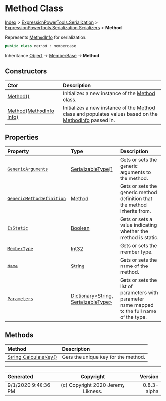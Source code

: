 ﻿# Method Class

[Index](../index.md) > [ExpressionPowerTools.Serialization](ExpressionPowerTools.Serialization.a.md) > [ExpressionPowerTools.Serialization.Serializers](ExpressionPowerTools.Serialization.Serializers.n.md) > **Method**

Represents [MethodInfo](https://docs.microsoft.com/dotnet/api/system.reflection.methodinfo) for serialization.

```csharp
public class Method : MemberBase
```

Inheritance [Object](https://docs.microsoft.com/dotnet/api/system.object) → [MemberBase](ExpressionPowerTools.Serialization.Serializers.MemberBase.cs.md) → **Method**

## Constructors

| Ctor | Description |
| :-- | :-- |
| [Method()](ExpressionPowerTools.Serialization.Serializers.Method.ctor.md#method) | Initializes a new instance of the [Method](ExpressionPowerTools.Serialization.Serializers.Method.cs.md) class. |
| [Method(MethodInfo info)](ExpressionPowerTools.Serialization.Serializers.Method.ctor.md#methodmethodinfo-info) | Initializes a new instance of the [Method](ExpressionPowerTools.Serialization.Serializers.Method.cs.md) class and            populates values based on the [MethodInfo](https://docs.microsoft.com/dotnet/api/system.reflection.methodinfo) passed in. |
## Properties

| Property | Type | Description |
| :-- | :-- | :-- |
| [`GenericArguments`](ExpressionPowerTools.Serialization.Serializers.Method.GenericArguments.prop.md) | [SerializableType[]](https://docs.microsoft.com/dotnet/api/expressionpowertools.serialization.serializers.serializabletype[]) | Gets or sets the generic arguments to the method. |
| [`GenericMethodDefinition`](ExpressionPowerTools.Serialization.Serializers.Method.GenericMethodDefinition.prop.md) | [Method](ExpressionPowerTools.Serialization.Serializers.Method.cs.md) | Gets or sets the generic method definition that the method inherits from. |
| [`IsStatic`](ExpressionPowerTools.Serialization.Serializers.Method.IsStatic.prop.md) | [Boolean](https://docs.microsoft.com/dotnet/api/system.boolean) | Gets or sets a value indicating whether the method is static. |
| [`MemberType`](ExpressionPowerTools.Serialization.Serializers.Method.MemberType.prop.md) | [Int32](https://docs.microsoft.com/dotnet/api/system.int32) | Gets or sets the member type. |
| [`Name`](ExpressionPowerTools.Serialization.Serializers.Method.Name.prop.md) | [String](https://docs.microsoft.com/dotnet/api/system.string) | Gets or sets the name of the method. |
| [`Parameters`](ExpressionPowerTools.Serialization.Serializers.Method.Parameters.prop.md) | [Dictionary&lt;String, SerializableType>](https://docs.microsoft.com/dotnet/api/system.collections.generic.dictionary-2) | Gets or sets the list of parameters with parameter name mapped to the            full name of the type. |

## Methods

| Method | Description |
| :-- | :-- |
| [String CalculateKey()](ExpressionPowerTools.Serialization.Serializers.Method.CalculateKey.m.md) | Gets the unique key for the method. |

---

| Generated | Copyright | Version |
| :-- | :-: | --: |
| 9/1/2020 9:40:36 PM | (c) Copyright 2020 Jeremy Likness. | 0.8.3-alpha |
